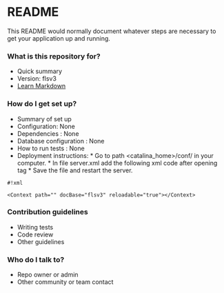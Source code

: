 # README #

This README would normally document whatever steps are necessary to get your application up and running.

### What is this repository for? ###

* Quick summary
* Version: flsv3
* [Learn Markdown](https://bitbucket.org/tutorials/markdowndemo)

### How do I get set up? ###

* Summary of set up
* Configuration: None
* Dependencies : None
* Database configuration : None
* How to run tests : None
* Deployment instructions: 
      * Go to path <catalina_home>/conf/ in your computer.
      * In file server.xml add the following xml code after opening <Host> tag 
      * Save the file and restart the server.
            
```
#!xml

<Context path="" docBase="flsv3" reloadable="true"></Context>
```

### Contribution guidelines ###

* Writing tests
* Code review
* Other guidelines

### Who do I talk to? ###

* Repo owner or admin
* Other community or team contact